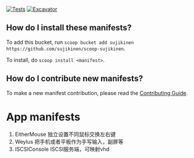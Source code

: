 [![Tests](https://github.com/SuJiKinen/scoop-sujikinen/actions/workflows/ci.yml/badge.svg)](https://github.com/SuJiKinen/scoop-sujikinen/actions/workflows/ci.yml) [![Excavator](https://github.com/SuJiKinen/scoop-sujikinen/actions/workflows/excavator.yml/badge.svg)](https://github.com/SuJiKinen/scoop-sujikinen/actions/workflows/excavator.yml)


How do I install these manifests?
---------------------------------

To add this bucket, run `scoop bucket add sujikinen https://github.com/sujikinen/scoop-sujikinen`.

To install, do `scoop install <manifest>`.

How do I contribute new manifests?
----------------------------------

To make a new manifest contribution, please read the [Contributing Guide](https://github.com/ScoopInstaller/.github/blob/main/.github/CONTRIBUTING.md).


# App manifests
1. EitherMouse 独立设置不同鼠标交换左右键
2. Weylus 把手机或者平板作为手写输入，副屏等
3. ISCSIConsole ISCSI服务端，可映射vhd


